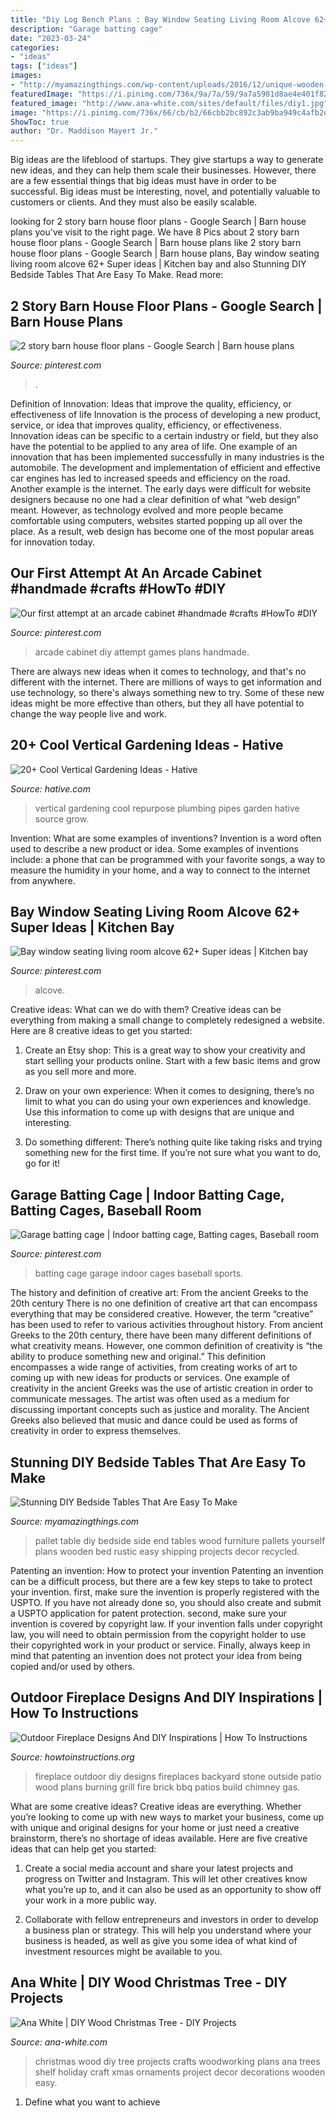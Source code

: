 ```yaml
---
title: "Diy Log Bench Plans : Bay Window Seating Living Room Alcove 62+ Super Ideas"
description: "Garage batting cage"
date: "2023-03-24"
categories:
- "ideas"
tags: ["ideas"]
images:
- "http://myamazingthings.com/wp-content/uploads/2016/12/unique-wooden-bedside-table-idea-with-old-style-accent-table-design-and-dazzling-red-wooden-bed-design.jpg"
featuredImage: "https://i.pinimg.com/736x/9a/7a/59/9a7a5981d8ae4e401f82784752a103aa.jpg"
featured_image: "http://www.ana-white.com/sites/default/files/diy1.jpg"
image: "https://i.pinimg.com/736x/66/cb/b2/66cbb2bc892c3ab9ba949c4afb2dab67.jpg"
ShowToc: true
author: "Dr. Maddison Mayert Jr."
---
```



Big ideas are the lifeblood of startups. They give startups a way to generate new ideas, and they can help them scale their businesses. However, there are a few essential things that big ideas must have in order to be successful. Big ideas must be interesting, novel, and potentially valuable to customers or clients. And they must also be easily scalable.

	

		
looking for 2 story barn house floor plans - Google Search | Barn house plans you've visit to the right page. We have 8 Pics about 2 story barn house floor plans - Google Search | Barn house plans like 2 story barn house floor plans - Google Search | Barn house plans, Bay window seating living room alcove 62+ Super ideas | Kitchen bay and also Stunning DIY Bedside Tables That Are Easy To Make. Read more:
		
    
## 2 Story Barn House Floor Plans - Google Search | Barn House Plans

<img loading=lazy src="https://i.pinimg.com/736x/9a/7a/59/9a7a5981d8ae4e401f82784752a103aa.jpg" onerror="this.onerror=null;this.src='https://tse2.mm.bing.net/th?id=OIP.I6JNz6DLsLqSPAh_JZYnfwHaLH&amp;pid=15.1';" alt="2 story barn house floor plans - Google Search | Barn house plans">

_Source: pinterest.com_

>. 

	

Definition of Innovation: Ideas that improve the quality, efficiency, or effectiveness of life
Innovation is the process of developing a new product, service, or idea that improves quality, efficiency, or effectiveness. Innovation ideas can be specific to a certain industry or field, but they also have the potential to be applied to any area of life. 
One example of an innovation that has been implemented successfully in many industries is the automobile. The development and implementation of efficient and effective car engines has led to increased speeds and efficiency on the road. Another example is the internet. The early days were difficult for website designers because no one had a clear definition of what “web design” meant. However, as technology evolved and more people became comfortable using computers, websites started popping up all over the place. As a result, web design has become one of the most popular areas for innovation today.

    
## Our First Attempt At An Arcade Cabinet #handmade #crafts #HowTo #DIY

<img loading=lazy src="https://i.pinimg.com/736x/ca/e8/bb/cae8bbe5a3c2a2be7458b2831fc89e32.jpg" onerror="this.onerror=null;this.src='https://tse4.mm.bing.net/th?id=OIP.AR8Qq9dKGFyv4UsziVthNAHaJ3&amp;pid=15.1';" alt="Our first attempt at an arcade cabinet #handmade #crafts #HowTo #DIY">

_Source: pinterest.com_

>arcade cabinet diy attempt games plans handmade. 

	

There are always new ideas when it comes to technology, and that's no different with the internet. There are millions of ways to get information and use technology, so there's always something new to try. Some of these new ideas might be more effective than others, but they all have potential to change the way people live and work.

    
## 20+ Cool Vertical Gardening Ideas - Hative

<img loading=lazy src="https://hative.com/wp-content/uploads/2014/11/vertical-gardening-ideas/10-vertical-gardening-repurpose-plumbing-pipes.jpg" onerror="this.onerror=null;this.src='https://tse4.mm.bing.net/th?id=OIP.BlaWur1EvgArNn6GIOGtwgHaJ4&amp;pid=15.1';" alt="20+ Cool Vertical Gardening Ideas - Hative">

_Source: hative.com_

>vertical gardening cool repurpose plumbing pipes garden hative source grow. 

	

Invention: What are some examples of inventions?
Invention is a word often used to describe a new product or idea. Some examples of inventions include: a phone that can be programmed with your favorite songs, a way to measure the humidity in your home, and a way to connect to the internet from anywhere.

    
## Bay Window Seating Living Room Alcove 62+ Super Ideas | Kitchen Bay

<img loading=lazy src="https://i.pinimg.com/736x/66/cb/b2/66cbb2bc892c3ab9ba949c4afb2dab67.jpg" onerror="this.onerror=null;this.src='https://tse2.mm.bing.net/th?id=OIP.rYwNJ5cDZZzJGJAYMnw3LwAAAA&amp;pid=15.1';" alt="Bay window seating living room alcove 62+ Super ideas | Kitchen bay">

_Source: pinterest.com_

>alcove. 

	

Creative ideas: What can we do with them?
Creative ideas can be everything from making a small change to completely redesigned a website. Here are 8 creative ideas to get you started:
1. Create an Etsy shop: This is a great way to show your creativity and start selling your products online. Start with a few basic items and grow as you sell more and more.

2. Draw on your own experience: When it comes to designing, there’s no limit to what you can do using your own experiences and knowledge. Use this information to come up with designs that are unique and interesting.

3. Do something different: There’s nothing quite like taking risks and trying something new for the first time. If you’re not sure what you want to do, go for it!

    
## Garage Batting Cage | Indoor Batting Cage, Batting Cages, Baseball Room

<img loading=lazy src="https://i.pinimg.com/736x/29/c0/5f/29c05fbde294c38d92785574761bb3a0.jpg" onerror="this.onerror=null;this.src='https://tse2.mm.bing.net/th?id=OIP.9QI6GM-cmGWS3vteQJgl2QHaKw&amp;pid=15.1';" alt="Garage batting cage | Indoor batting cage, Batting cages, Baseball room">

_Source: pinterest.com_

>batting cage garage indoor cages baseball sports. 

	

The history and definition of creative art: From the ancient Greeks to the 20th century
There is no one definition of creative art that can encompass everything that may be considered creative. However, the term “creative” has been used to refer to various activities throughout history. From ancient Greeks to the 20th century, there have been many different definitions of what creativity means. However, one common definition of creativity is “the ability to produce something new and original.” This definition encompasses a wide range of activities, from creating works of art to coming up with new ideas for products or services.
One example of creativity in the ancient Greeks was the use of artistic creation in order to communicate messages. The artist was often used as a medium for discussing important concepts such as justice and morality. The Ancient Greeks also believed that music and dance could be used as forms of creativity in order to express themselves.

    
## Stunning DIY Bedside Tables That Are Easy To Make

<img loading=lazy src="http://myamazingthings.com/wp-content/uploads/2016/12/unique-wooden-bedside-table-idea-with-old-style-accent-table-design-and-dazzling-red-wooden-bed-design.jpg" onerror="this.onerror=null;this.src='https://tse2.mm.bing.net/th?id=OIP.4PSvlm3Qz5vGlPGjICkV0gHaLH&amp;pid=15.1';" alt="Stunning DIY Bedside Tables That Are Easy To Make">

_Source: myamazingthings.com_

>pallet table diy bedside side end tables wood furniture pallets yourself plans wooden bed rustic easy shipping projects decor recycled. 

	

Patenting an invention: How to protect your invention
Patenting an invention can be a difficult process, but there are a few key steps to take to protect your invention. first, make sure the invention is properly registered with the USPTO. If you have not already done so, you should also create and submit a USPTO application for patent protection. second, make sure your invention is covered by copyright law. If your invention falls under copyright law, you will need to obtain permission from the copyright holder to use their copyrighted work in your product or service. Finally, always keep in mind that patenting an invention does not protect your idea from being copied and/or used by others.

    
## Outdoor Fireplace Designs And DIY Inspirations | How To Instructions

<img loading=lazy src="http://www.howtoinstructions.org/wp-content/uploads/2014/10/Outdoor-Fireplace-Designs-And-DIY-Ideas-5-512x339.jpeg" onerror="this.onerror=null;this.src='https://tse3.mm.bing.net/th?id=OIP.cLnW3b4Ld9qzmre1K_k2mgHaE5&amp;pid=15.1';" alt="Outdoor Fireplace Designs And DIY Inspirations | How To Instructions">

_Source: howtoinstructions.org_

>fireplace outdoor diy designs fireplaces backyard stone outside patio wood plans burning grill fire brick bbq patios build chimney gas. 

	

What are some creative ideas?
Creative ideas are everything. Whether you’re looking to come up with new ways to market your business, come up with unique and original designs for your home or just need a creative brainstorm, there’s no shortage of ideas available. Here are five creative ideas that can help get you started:
1. Create a social media account and share your latest projects and progress on Twitter and Instagram. This will let other creatives know what you’re up to, and it can also be used as an opportunity to show off your work in a more public way.

2. Collaborate with fellow entrepreneurs and investors in order to develop a business plan or strategy. This will help you understand where your business is headed, as well as give you some idea of what kind of investment resources might be available to you.


    
## Ana White | DIY Wood Christmas Tree - DIY Projects

<img loading=lazy src="http://www.ana-white.com/sites/default/files/diy1.jpg" onerror="this.onerror=null;this.src='https://tse4.mm.bing.net/th?id=OIP.yZ9e11CutYtbKFGjjmgvnwHaKI&amp;pid=15.1';" alt="Ana White | DIY Wood Christmas Tree - DIY Projects">

_Source: ana-white.com_

>christmas wood diy tree projects crafts woodworking plans ana trees shelf holiday craft xmas ornaments project decor decorations wooden easy. 

	

1. Define what you want to achieve 

